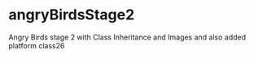 # angryBirdsStage2
Angry Birds stage 2 with Class Inheritance and Images and also added platform class26
